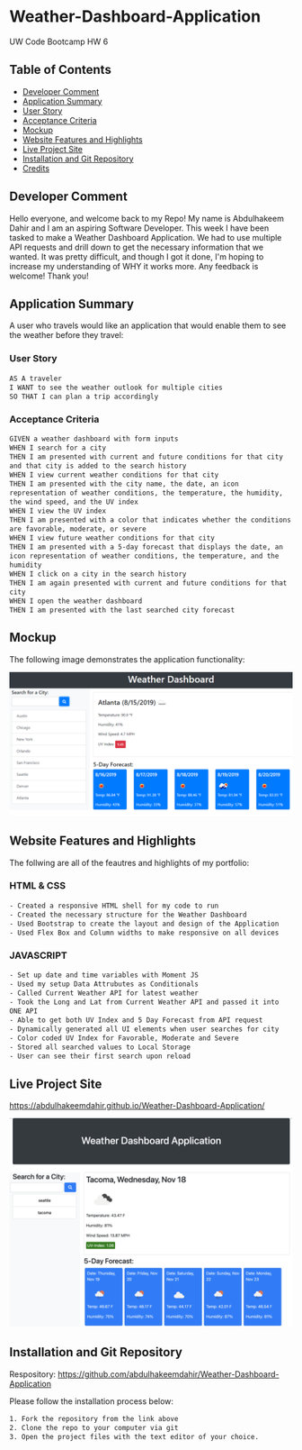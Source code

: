 # Weather-Dashboard-Application

UW Code Bootcamp HW 6

## Table of Contents

- [Developer Comment](#developer-comment)
- [Application Summary](#application-summary)
- [User Story](#user-story)
- [Acceptance Criteria](#acceptance-criteria)
- [Mockup](#mockup)
- [Website Features and Highlights](#website-features-and-highlights)
- [Live Project Site](#live-project-site)
- [Installation and Git Repository](#installation-and-git-repository)
- [Credits](#credits)

## Developer Comment

Hello everyone, and welcome back to my Repo! My name is Abdulhakeem Dahir and I am an aspiring Software Developer. This week I have been tasked to make a Weather Dashboard Application. We had to use multiple API requests and drill down to get the necessary information that we wanted. It was pretty difficult, and though I got it done, I'm hoping to increase my understanding of WHY it works more. Any feedback is welcome! Thank you!

## Application Summary

A user who travels would like an application that would enable them to see the weather before they travel:

### User Story

```
AS A traveler
I WANT to see the weather outlook for multiple cities
SO THAT I can plan a trip accordingly
```

### Acceptance Criteria

```
GIVEN a weather dashboard with form inputs
WHEN I search for a city
THEN I am presented with current and future conditions for that city and that city is added to the search history
WHEN I view current weather conditions for that city
THEN I am presented with the city name, the date, an icon representation of weather conditions, the temperature, the humidity, the wind speed, and the UV index
WHEN I view the UV index
THEN I am presented with a color that indicates whether the conditions are favorable, moderate, or severe
WHEN I view future weather conditions for that city
THEN I am presented with a 5-day forecast that displays the date, an icon representation of weather conditions, the temperature, and the humidity
WHEN I click on a city in the search history
THEN I am again presented with current and future conditions for that city
WHEN I open the weather dashboard
THEN I am presented with the last searched city forecast
```

## Mockup

The following image demonstrates the application functionality:

![weather dashboard demo](assets/images/06-server-side-apis-homework-demo.png)

## Website Features and Highlights

The follwing are all of the feautres and highlights of my portfolio:

### HTML & CSS

```
- Created a responsive HTML shell for my code to run
- Created the necessary structure for the Weather Dashboard
- Used Bootstrap to create the layout and design of the Application
- Used Flex Box and Column widths to make responsive on all devices
```

### JAVASCRIPT

```
- Set up date and time variables with Moment JS
- Used my setup Data Attrubutes as Conditionals
- Called Current Weather API for latest weather
- Took the Long and Lat from Current Weather API and passed it into ONE API
- Able to get both UV Index and 5 Day Forecast from API request
- Dynamically generated all UI elements when user searches for city
- Color coded UV Index for Favorable, Moderate and Severe
- Stored all searched values to Local Storage
- User can see their first search upon reload

```

## Live Project Site

https://abdulhakeemdahir.github.io/Weather-Dashboard-Application/

![portfolio](assets/images/hw6.png)

## Installation and Git Repository

Respository: https://github.com/abdulhakeemdahir/Weather-Dashboard-Application

Please follow the installation process below:

```
1. Fork the repository from the link above
2. Clone the repo to your computer via git
3. Open the project files with the text editor of your choice.
```
